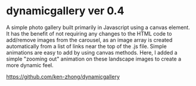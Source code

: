 # dynamicgallery ver 0.4 

A simple photo gallery built primarily in Javascript using a canvas element. It has the benefit of not requiring any changes to the HTML code to add/remove images from the carousel, as an image array is created automatically from a list of links near the top of the .js file. Simple animations are easy to add by using canvas methods. Here, I added a simple "zooming out" animation on these landscape images to create a more dynamic feel. 


https://github.com/ken-zhong/dynamicgallery